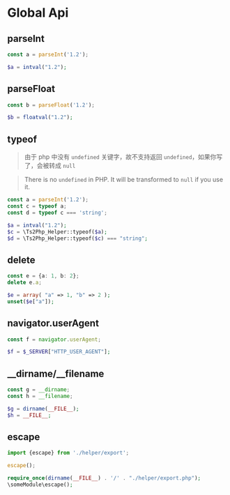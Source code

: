 Global Api
======

## parseInt

```ts
const a = parseInt('1.2');
```

```php
$a = intval("1.2");
```

## parseFloat

```ts
const b = parseFloat('1.2');
```

```php
$b = floatval("1.2");
```

## typeof

> 由于 php 中没有 `undefined` 关键字，故不支持返回 `undefined`，如果你写了，会被转成 `null`

> There is no `undefined` in PHP. It will be transformed to `null` if you use it.

```ts
const a = parseInt('1.2');
const c = typeof a;
const d = typeof c === 'string';
```

```php
$a = intval("1.2");
$c = \Ts2Php_Helper::typeof($a);
$d = \Ts2Php_Helper::typeof($c) === "string";
```


## delete

```ts
const e = {a: 1, b: 2};
delete e.a;
```

```php
$e = array( "a" => 1, "b" => 2 );
unset($e["a"]);
```


## navigator.userAgent

```ts
const f = navigator.userAgent;
```

```php
$f = $_SERVER["HTTP_USER_AGENT"];
```

## __dirname/__filename

```ts
const g = __dirname;
const h = __filename;
```

```php
$g = dirname(__FILE__);
$h = __FILE__;
```

## escape

```ts
import {escape} from './helper/export';

escape();
```

```php
require_once(dirname(__FILE__) . '/' . "./helper/export.php");
\someModule\escape();
```